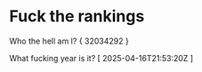 # Fuck the rankings

Who the hell am I?
{ 32034292 }

What fucking year is it?
[ 2025-04-16T21:53:20Z ]
